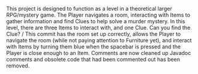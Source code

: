 This project is designed to function as a level in a theoretical larger RPG/mystery game. 
The Player navigates a room, interacting with Items to gather information and find Clues to help solve a murder mystery.
In this level, there are three Items to interact with, and one Clue.
Can you find the Clue?
/
This commit has the room set up correctly, allows the Player to navigate the room (while not paying attention to Furniture yet), and 
interact with Items by turning them blue when the spacebar is pressed and the Player is close enough to an Item. Comments are now 
cleaned up Javadoc comments and obsolete code that had been commented out has been removed.
